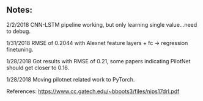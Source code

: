 Notes:
---
2/2/2018 CNN-LSTM pipeline working, but only learning single value...need to
debug.

1/31/2018 RMSE of 0.2044 with Alexnet feature layers + fc -> regression finetuning.

1/28/2018 Got results with RMSE of 0.21, some papers indicating PilotNet should
get closer to 0.16. 

1/28/2018 Moving pilotnet related work to PyTorch.



References:
https://www.cc.gatech.edu/~bboots3/files/nips17drl.pdf

